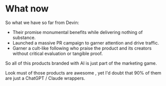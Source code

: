 # What now

So what we have so far from Devin:

- Their promise monumental benefits while delivering nothing of substance.
- Launched a massive PR campaign to garner attention and drive traffic.
- Garner a cult-like following who praise the product and its creators without critical evaluation or tangible proof.

So all of this products branded with AI is just part of the marketing game.

Look must of those products are awesome , yet I'd doubt that 90% of them are just a ChatGPT / Claude wrappers.

